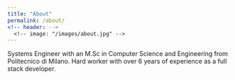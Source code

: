 ```yaml
---
title: "About"
permalink: /about/
<!-- header: -->
  <!-- image: "/images/about.jpg" -->
---
```


Systems Engineer with an M.Sc in Computer Science and Engineering from Politecnico di Milano. 
Hard worker with over 6 years of experience as a full stack developer.
